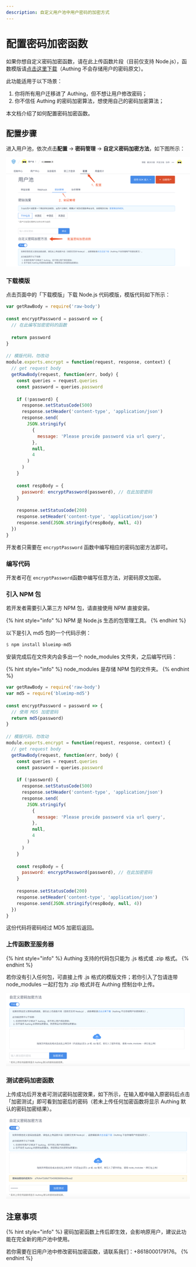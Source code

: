 ```yaml
---
description: 自定义用户池中用户密码的加密方式
---
```


# 配置密码加密函数

如果你想自定义密码加密函数，请在此上传函数片段（目前仅支持 Node.js），函数模版请[点击这里下载](http://localhost:5555/faas/template/download)（Authing 不会存储用户的密码原文）。   
  
此功能适用于以下场景：

1. 你将所有用户迁移进了 Authing，但不想让用户修改密码；
2. 你不信任 Authing 的密码加密算法，想使用自己的密码加密算法；

本文档介绍了如何配置密码加密函数。

## 配置步骤

进入用户池，依次点击**配置** -&gt; **密码管理** -&gt; **自定义密码加密方法**，如下图所示：

![](../.gitbook/assets/image%20%28210%29.png)

### 下载模版

点击页面中的「下载模版」下载 Node.js 代码模版，模版代码如下所示：

```javascript
var getRawBody = require('raw-body')

const encryptPassword = password => {
  // 在此编写加密密码的函数

  return password
}

// 模版代码，勿改动
module.exports.encrypt = function(request, response, context) {
  // get request body
  getRawBody(request, function(err, body) {
    const queries = request.queries
    const password = queries.password

    if (!password) {
      response.setStatusCode(500)
      response.setHeader('content-type', 'application/json')
      response.send(
        JSON.stringify(
          {
            message: 'Please provide password via url query',
          },
          null,
          4
        )
      )
    }

    const respBody = {
      password: encryptPassword(password), // 在此加密密码
    }

    response.setStatusCode(200)
    response.setHeader('content-type', 'application/json')
    response.send(JSON.stringify(respBody, null, 4))
  })
}
```

开发者只需要在 `encryptPassword` 函数中编写相应的密码加密方法即可。

### 编写代码

开发者可在 `encryptPassword`函数中编写任意方法，对密码原文加密。

### 引入 NPM 包

若开发者需要引入第三方 NPM 包，请直接使用 NPM 直接安装。

{% hint style="info" %}
NPM 是 Node.js 生态的包管理工具。
{% endhint %}

以下是引入 md5 包的一个代码示例：

```haskell
$ npm install blueimp-md5
```

安装完成后在文件夹内会多出一个 node\_modules 文件夹，之后编写代码：

{% hint style="info" %}
node\_modules  是存储 NPM 包的文件夹。
{% endhint %}

```javascript
var getRawBody = require('raw-body')
var md5 = require('blueimp-md5')

const encryptPassword = password => {
  // 使用 MD5 加密密码
  return md5(password)
}

// 模版代码，勿改动
module.exports.encrypt = function(request, response, context) {
  // get request body
  getRawBody(request, function(err, body) {
    const queries = request.queries
    const password = queries.password

    if (!password) {
      response.setStatusCode(500)
      response.setHeader('content-type', 'application/json')
      response.send(
        JSON.stringify(
          {
            message: 'Please provide password via url query',
          },
          null,
          4
        )
      )
    }

    const respBody = {
      password: encryptPassword(password), // 在此加密密码
    }

    response.setStatusCode(200)
    response.setHeader('content-type', 'application/json')
    response.send(JSON.stringify(respBody, null, 4))
  })
}
```

这份代码将密码经过 MD5 加密后返回。

### 上传函数至服务器

{% hint style="info" %}
Authing 支持的代码包只能为 .js 格式或 .zip 格式。
{% endhint %}

若你没有引入任何包，可直接上传 .js 格式的模版文件；若你引入了包请连带 node\_modules 一起打包为 .zip 格式并在 Authing 控制台中上传。

![](../.gitbook/assets/image%20%28235%29.png)

### 测试密码加密函数

上传成功后开发者可测试密码加密效果，如下所示，在输入框中输入原密码后点击「加密测试」即可看到加密后的密码（若未上传任何加密函数将显示 Authing 默认的密码加密结果）。

![](../.gitbook/assets/image%20%28245%29.png)

## 注意事项

{% hint style="info" %}
密码加密函数上传后即生效，会影响原用户，建议此功能在完全新的用户池中使用。

若你需要在旧用户池中修改密码加密函数，请联系我们：+8618000179176。
{% endhint %}

